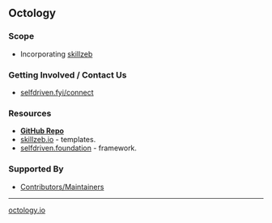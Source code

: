 ## Octology

### Scope
- Incorporating [skillzeb](https://skillseb.io)

### Getting Involved / Contact Us
- [selfdriven.fyi/connect](https://selfdriven.fyi/connect)

### Resources
- [**GitHub Repo**](https://github.com/selfdriven-foundation/octology)
- [skillzeb.io](https://skillseb.io) - templates.
- [selfdriven.foundation](https://selfdriven.foundation) - framework.

### Supported By
- [Contributors/Maintainers](MAINTAINERS.md)

----
[octology.io](https://octology.io)



